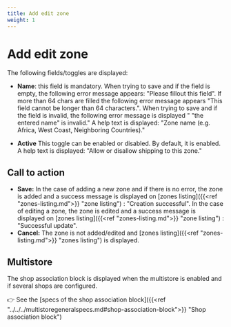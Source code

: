 ```yaml
---
title: Add edit zone
weight: 1
---
```


# Add edit zone

The following fields/toggles are displayed:

 - **Name**: this field is mandatory. When trying to save and if the field is empty, the following error message appears: "Please fillout this field". If more than 64 chars are filled the following error message appears "This field cannot be longer than 64 characters.". When trying to save and if the field is invalid, the following error message is displayed " "the entered name" is invalid." A help text is displayed: "Zone name (e.g. Africa, West Coast, Neighboring Countries)." 
 
- **Active** This toggle can be enabled or disabled. By default, it is enabled. A help text is displayed: "Allow or disallow shipping to this zone."

## Call to action

- **Save:**
In the case of adding a new zone and if there is no error, the zone is added and a success message is displayed on [zones listing]({{<ref "zones-listing.md">}} "zone listing") : "Creation successful". In the case of editing a zone, the zone is edited and a success message is displayed on [zones listing]({{<ref "zones-listing.md">}} "zone listing") : "Successful update".
- **Cancel:**
The zone is not added/edited and [zones listing]({{<ref "zones-listing.md">}} "zones listing") is displayed.

## Multistore

The shop association block is displayed when the multistore is enabled and if several shops are configured.

👉 See the [specs of the shop association block]({{<ref "../../../multistoregeneralspecs.md#shop-association-block">}} "Shop association block") 
